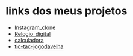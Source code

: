 # links dos meus  projetos
- [Instagram_clone](https://kakau-dev.github.io/instagram_clone/page.html)
- [Relogio_digital](https://kakau-dev.github.io/relogio_digital/teste.html)
- [calculadora]( https://kakau-dev.github.io/calculadora/)
- [tic-tac-jogodavelha]( https://kakau-dev.github.io/tic-tac-jogo-velha/)
